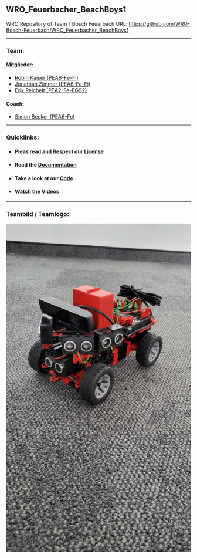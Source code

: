 ## WRO_Feuerbacher_BeachBoys1
WRO Repository of Team 1 Bosch Feuerbach
URL: https://github.com/WRO-Bosch-Feuerbach/WRO_Feuerbacher_BeachBoys1

---

### Team:
#### Mitglieder:
 - [Robin Kaiser (PEA6-Fe-Fi)](mailto:Robin.Kaiser@de.bosch.com)
 - [Jonathan Zimmer (PEA6-Fe-Fi)](mailto:Jonathan.Zimmer@de.bosch.com)
 - [Erik Reichelt (PEA2-Fe-EGS2)](mailto:Erik.Reichelt@de.bosch.com)
#### Coach:
 - [Simon Becker (PEA6-Fe)](mailto:simon.becker@de.bosch.com)

---

### Quicklinks:
- #### Pleas read and Respect our [License](./License)

- #### Read the [Documentation](./DOCUMENTATION.md)

- #### Take a look at our [Code](./CODE.md)

- #### Watch the [Videos](./VIDEOS.md)

---

### Teambild / Teamlogo:
![Teamlogo](./pics/IMG-20240511-WA0005.jpg)